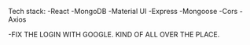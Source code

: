 Tech stack:
-React
-MongoDB
-Material UI
-Express
-Mongoose
-Cors
-Axios

-FIX THE LOGIN WITH GOOGLE. KIND OF ALL OVER THE PLACE.
